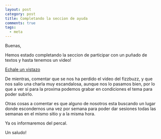 ```yaml
---
layout: post
category: post
title: Completando la seccion de ayuda
comments: true
tags:
  - meta
---
```


Buenas,

Hemos estado completando la seccion de participar con un puñado de textos
y hasta tenemos un video!

[Echale un vistazo][contribute]

De mientras, comentar que se nos ha perdido el video del fizzbuzz, y que nos
salio una charla muy escandalosa, aunque nos lo pasamos bien, por lo que a ver
si para la proxima podemos grabar en condiciones el tema para poder subirlo.

Otras cosas a comentar es que alguno de nosotros esta buscando un lugar donde
escondernos una vez por semana para poder dar sesiones todas las semanas en el
mismo sitio y a la misma hora.

Ya os informaremos del percal.

Un saludo!

[contribute]: /contribute

